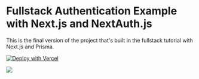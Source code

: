 # Fullstack Authentication Example with Next.js and NextAuth.js

This is the final version of the project that's built in the fullstack tutorial with Next.js and Prisma.

[![Deploy with Vercel](https://vercel.com/button)](https://vercel.com/import/git?env=DATABASE_URL,GITHUB_ID,GITHUB_SECRET,NEXTAUTH_URL)

![](https://imgur.com/GH0PXi4.png)
